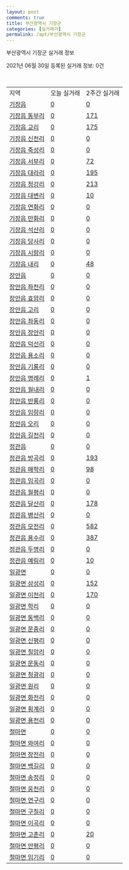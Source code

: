 ```yaml
---
layout: post
comments: true
title: 부산광역시 기장군
categories: [실거래가]
permalink: /apt/부산광역시 기장군
---
```


부산광역시 기장군 실거래 정보

2021년 06월 30일 등록된 실거래 정보: 0건

<script type="text/javascript">
  google.charts.load('current', {'packages':['corechart']});
  google.charts.setOnLoadCallback(drawChart);

  function drawChart() {
    var data = google.visualization.arrayToDataTable([['거래일', '매매', '전월세', '전매'], ['21-02', 242, 249, 21], ['21-03', 302, 312, 12], ['21-04', 281, 283, 9], ['21-05', 351, 221, 23], ['21-06', 212, 145, 12]]);

    var options = {
      title: '최근 유형별 거래량 추이',
      legend: { position: 'bottom' }
    };

    var chart = new google.visualization.LineChart(document.getElementById('columnchart_material'));
    chart.draw(data, (options));
  }
</script>

<div id="columnchart_material" style="width: 95%; margin-left: -35px"></div>
<br>
<table class="sortable">
  <tr>
    <td>지역</td>
    <td>오늘 실거래</td>
    <td>2주간 실거래</td>
  </tr>

  
  <tr class="item">
    <td><a href="부산광역시 기장군 기장읍">기장읍</a></td>
    <td><a href="부산광역시 기장군 기장읍">0</a></td>
    <td><a href="부산광역시 기장군 기장읍">0</a></td>
  </tr>
    

  <tr class="item">
    <td><a href="부산광역시 기장군 기장읍 동부리">기장읍 동부리</a></td>
    <td><a href="부산광역시 기장군 기장읍 동부리">0</a></td>
    <td><a href="부산광역시 기장군 기장읍 동부리">171</a></td>
  </tr>
    

  <tr class="item">
    <td><a href="부산광역시 기장군 기장읍 교리">기장읍 교리</a></td>
    <td><a href="부산광역시 기장군 기장읍 교리">0</a></td>
    <td><a href="부산광역시 기장군 기장읍 교리">175</a></td>
  </tr>
    

  <tr class="item">
    <td><a href="부산광역시 기장군 기장읍 신천리">기장읍 신천리</a></td>
    <td><a href="부산광역시 기장군 기장읍 신천리">0</a></td>
    <td><a href="부산광역시 기장군 기장읍 신천리">0</a></td>
  </tr>
    

  <tr class="item">
    <td><a href="부산광역시 기장군 기장읍 죽성리">기장읍 죽성리</a></td>
    <td><a href="부산광역시 기장군 기장읍 죽성리">0</a></td>
    <td><a href="부산광역시 기장군 기장읍 죽성리">0</a></td>
  </tr>
    

  <tr class="item">
    <td><a href="부산광역시 기장군 기장읍 서부리">기장읍 서부리</a></td>
    <td><a href="부산광역시 기장군 기장읍 서부리">0</a></td>
    <td><a href="부산광역시 기장군 기장읍 서부리">72</a></td>
  </tr>
    

  <tr class="item">
    <td><a href="부산광역시 기장군 기장읍 대라리">기장읍 대라리</a></td>
    <td><a href="부산광역시 기장군 기장읍 대라리">0</a></td>
    <td><a href="부산광역시 기장군 기장읍 대라리">195</a></td>
  </tr>
    

  <tr class="item">
    <td><a href="부산광역시 기장군 기장읍 청강리">기장읍 청강리</a></td>
    <td><a href="부산광역시 기장군 기장읍 청강리">0</a></td>
    <td><a href="부산광역시 기장군 기장읍 청강리">213</a></td>
  </tr>
    

  <tr class="item">
    <td><a href="부산광역시 기장군 기장읍 대변리">기장읍 대변리</a></td>
    <td><a href="부산광역시 기장군 기장읍 대변리">0</a></td>
    <td><a href="부산광역시 기장군 기장읍 대변리">10</a></td>
  </tr>
    

  <tr class="item">
    <td><a href="부산광역시 기장군 기장읍 연화리">기장읍 연화리</a></td>
    <td><a href="부산광역시 기장군 기장읍 연화리">0</a></td>
    <td><a href="부산광역시 기장군 기장읍 연화리">0</a></td>
  </tr>
    

  <tr class="item">
    <td><a href="부산광역시 기장군 기장읍 만화리">기장읍 만화리</a></td>
    <td><a href="부산광역시 기장군 기장읍 만화리">0</a></td>
    <td><a href="부산광역시 기장군 기장읍 만화리">0</a></td>
  </tr>
    

  <tr class="item">
    <td><a href="부산광역시 기장군 기장읍 석산리">기장읍 석산리</a></td>
    <td><a href="부산광역시 기장군 기장읍 석산리">0</a></td>
    <td><a href="부산광역시 기장군 기장읍 석산리">0</a></td>
  </tr>
    

  <tr class="item">
    <td><a href="부산광역시 기장군 기장읍 당사리">기장읍 당사리</a></td>
    <td><a href="부산광역시 기장군 기장읍 당사리">0</a></td>
    <td><a href="부산광역시 기장군 기장읍 당사리">0</a></td>
  </tr>
    

  <tr class="item">
    <td><a href="부산광역시 기장군 기장읍 시랑리">기장읍 시랑리</a></td>
    <td><a href="부산광역시 기장군 기장읍 시랑리">0</a></td>
    <td><a href="부산광역시 기장군 기장읍 시랑리">0</a></td>
  </tr>
    

  <tr class="item">
    <td><a href="부산광역시 기장군 기장읍 내리">기장읍 내리</a></td>
    <td><a href="부산광역시 기장군 기장읍 내리">0</a></td>
    <td><a href="부산광역시 기장군 기장읍 내리">48</a></td>
  </tr>
    

  <tr class="item">
    <td><a href="부산광역시 기장군 장안읍">장안읍</a></td>
    <td><a href="부산광역시 기장군 장안읍">0</a></td>
    <td><a href="부산광역시 기장군 장안읍">0</a></td>
  </tr>
    

  <tr class="item">
    <td><a href="부산광역시 기장군 장안읍 좌천리">장안읍 좌천리</a></td>
    <td><a href="부산광역시 기장군 장안읍 좌천리">0</a></td>
    <td><a href="부산광역시 기장군 장안읍 좌천리">0</a></td>
  </tr>
    

  <tr class="item">
    <td><a href="부산광역시 기장군 장안읍 효암리">장안읍 효암리</a></td>
    <td><a href="부산광역시 기장군 장안읍 효암리">0</a></td>
    <td><a href="부산광역시 기장군 장안읍 효암리">0</a></td>
  </tr>
    

  <tr class="item">
    <td><a href="부산광역시 기장군 장안읍 고리">장안읍 고리</a></td>
    <td><a href="부산광역시 기장군 장안읍 고리">0</a></td>
    <td><a href="부산광역시 기장군 장안읍 고리">0</a></td>
  </tr>
    

  <tr class="item">
    <td><a href="부산광역시 기장군 장안읍 좌동리">장안읍 좌동리</a></td>
    <td><a href="부산광역시 기장군 장안읍 좌동리">0</a></td>
    <td><a href="부산광역시 기장군 장안읍 좌동리">0</a></td>
  </tr>
    

  <tr class="item">
    <td><a href="부산광역시 기장군 장안읍 장안리">장안읍 장안리</a></td>
    <td><a href="부산광역시 기장군 장안읍 장안리">0</a></td>
    <td><a href="부산광역시 기장군 장안읍 장안리">0</a></td>
  </tr>
    

  <tr class="item">
    <td><a href="부산광역시 기장군 장안읍 덕선리">장안읍 덕선리</a></td>
    <td><a href="부산광역시 기장군 장안읍 덕선리">0</a></td>
    <td><a href="부산광역시 기장군 장안읍 덕선리">0</a></td>
  </tr>
    

  <tr class="item">
    <td><a href="부산광역시 기장군 장안읍 용소리">장안읍 용소리</a></td>
    <td><a href="부산광역시 기장군 장안읍 용소리">0</a></td>
    <td><a href="부산광역시 기장군 장안읍 용소리">0</a></td>
  </tr>
    

  <tr class="item">
    <td><a href="부산광역시 기장군 장안읍 기룡리">장안읍 기룡리</a></td>
    <td><a href="부산광역시 기장군 장안읍 기룡리">0</a></td>
    <td><a href="부산광역시 기장군 장안읍 기룡리">0</a></td>
  </tr>
    

  <tr class="item">
    <td><a href="부산광역시 기장군 장안읍 명례리">장안읍 명례리</a></td>
    <td><a href="부산광역시 기장군 장안읍 명례리">0</a></td>
    <td><a href="부산광역시 기장군 장안읍 명례리">1</a></td>
  </tr>
    

  <tr class="item">
    <td><a href="부산광역시 기장군 장안읍 월내리">장안읍 월내리</a></td>
    <td><a href="부산광역시 기장군 장안읍 월내리">0</a></td>
    <td><a href="부산광역시 기장군 장안읍 월내리">0</a></td>
  </tr>
    

  <tr class="item">
    <td><a href="부산광역시 기장군 장안읍 반룡리">장안읍 반룡리</a></td>
    <td><a href="부산광역시 기장군 장안읍 반룡리">0</a></td>
    <td><a href="부산광역시 기장군 장안읍 반룡리">0</a></td>
  </tr>
    

  <tr class="item">
    <td><a href="부산광역시 기장군 장안읍 임랑리">장안읍 임랑리</a></td>
    <td><a href="부산광역시 기장군 장안읍 임랑리">0</a></td>
    <td><a href="부산광역시 기장군 장안읍 임랑리">0</a></td>
  </tr>
    

  <tr class="item">
    <td><a href="부산광역시 기장군 장안읍 오리">장안읍 오리</a></td>
    <td><a href="부산광역시 기장군 장안읍 오리">0</a></td>
    <td><a href="부산광역시 기장군 장안읍 오리">0</a></td>
  </tr>
    

  <tr class="item">
    <td><a href="부산광역시 기장군 장안읍 길천리">장안읍 길천리</a></td>
    <td><a href="부산광역시 기장군 장안읍 길천리">0</a></td>
    <td><a href="부산광역시 기장군 장안읍 길천리">0</a></td>
  </tr>
    

  <tr class="item">
    <td><a href="부산광역시 기장군 정관읍">정관읍</a></td>
    <td><a href="부산광역시 기장군 정관읍">0</a></td>
    <td><a href="부산광역시 기장군 정관읍">0</a></td>
  </tr>
    

  <tr class="item">
    <td><a href="부산광역시 기장군 정관읍 방곡리">정관읍 방곡리</a></td>
    <td><a href="부산광역시 기장군 정관읍 방곡리">0</a></td>
    <td><a href="부산광역시 기장군 정관읍 방곡리">193</a></td>
  </tr>
    

  <tr class="item">
    <td><a href="부산광역시 기장군 정관읍 매학리">정관읍 매학리</a></td>
    <td><a href="부산광역시 기장군 정관읍 매학리">0</a></td>
    <td><a href="부산광역시 기장군 정관읍 매학리">98</a></td>
  </tr>
    

  <tr class="item">
    <td><a href="부산광역시 기장군 정관읍 임곡리">정관읍 임곡리</a></td>
    <td><a href="부산광역시 기장군 정관읍 임곡리">0</a></td>
    <td><a href="부산광역시 기장군 정관읍 임곡리">0</a></td>
  </tr>
    

  <tr class="item">
    <td><a href="부산광역시 기장군 정관읍 월평리">정관읍 월평리</a></td>
    <td><a href="부산광역시 기장군 정관읍 월평리">0</a></td>
    <td><a href="부산광역시 기장군 정관읍 월평리">0</a></td>
  </tr>
    

  <tr class="item">
    <td><a href="부산광역시 기장군 정관읍 달산리">정관읍 달산리</a></td>
    <td><a href="부산광역시 기장군 정관읍 달산리">0</a></td>
    <td><a href="부산광역시 기장군 정관읍 달산리">178</a></td>
  </tr>
    

  <tr class="item">
    <td><a href="부산광역시 기장군 정관읍 병산리">정관읍 병산리</a></td>
    <td><a href="부산광역시 기장군 정관읍 병산리">0</a></td>
    <td><a href="부산광역시 기장군 정관읍 병산리">0</a></td>
  </tr>
    

  <tr class="item">
    <td><a href="부산광역시 기장군 정관읍 모전리">정관읍 모전리</a></td>
    <td><a href="부산광역시 기장군 정관읍 모전리">0</a></td>
    <td><a href="부산광역시 기장군 정관읍 모전리">582</a></td>
  </tr>
    

  <tr class="item">
    <td><a href="부산광역시 기장군 정관읍 용수리">정관읍 용수리</a></td>
    <td><a href="부산광역시 기장군 정관읍 용수리">0</a></td>
    <td><a href="부산광역시 기장군 정관읍 용수리">387</a></td>
  </tr>
    

  <tr class="item">
    <td><a href="부산광역시 기장군 정관읍 두명리">정관읍 두명리</a></td>
    <td><a href="부산광역시 기장군 정관읍 두명리">0</a></td>
    <td><a href="부산광역시 기장군 정관읍 두명리">0</a></td>
  </tr>
    

  <tr class="item">
    <td><a href="부산광역시 기장군 정관읍 예림리">정관읍 예림리</a></td>
    <td><a href="부산광역시 기장군 정관읍 예림리">0</a></td>
    <td><a href="부산광역시 기장군 정관읍 예림리">10</a></td>
  </tr>
    

  <tr class="item">
    <td><a href="부산광역시 기장군 일광면">일광면</a></td>
    <td><a href="부산광역시 기장군 일광면">0</a></td>
    <td><a href="부산광역시 기장군 일광면">0</a></td>
  </tr>
    

  <tr class="item">
    <td><a href="부산광역시 기장군 일광면 삼성리">일광면 삼성리</a></td>
    <td><a href="부산광역시 기장군 일광면 삼성리">0</a></td>
    <td><a href="부산광역시 기장군 일광면 삼성리">152</a></td>
  </tr>
    

  <tr class="item">
    <td><a href="부산광역시 기장군 일광면 이천리">일광면 이천리</a></td>
    <td><a href="부산광역시 기장군 일광면 이천리">0</a></td>
    <td><a href="부산광역시 기장군 일광면 이천리">170</a></td>
  </tr>
    

  <tr class="item">
    <td><a href="부산광역시 기장군 일광면 학리">일광면 학리</a></td>
    <td><a href="부산광역시 기장군 일광면 학리">0</a></td>
    <td><a href="부산광역시 기장군 일광면 학리">0</a></td>
  </tr>
    

  <tr class="item">
    <td><a href="부산광역시 기장군 일광면 동백리">일광면 동백리</a></td>
    <td><a href="부산광역시 기장군 일광면 동백리">0</a></td>
    <td><a href="부산광역시 기장군 일광면 동백리">0</a></td>
  </tr>
    

  <tr class="item">
    <td><a href="부산광역시 기장군 일광면 문중리">일광면 문중리</a></td>
    <td><a href="부산광역시 기장군 일광면 문중리">0</a></td>
    <td><a href="부산광역시 기장군 일광면 문중리">0</a></td>
  </tr>
    

  <tr class="item">
    <td><a href="부산광역시 기장군 일광면 신평리">일광면 신평리</a></td>
    <td><a href="부산광역시 기장군 일광면 신평리">0</a></td>
    <td><a href="부산광역시 기장군 일광면 신평리">0</a></td>
  </tr>
    

  <tr class="item">
    <td><a href="부산광역시 기장군 일광면 칠암리">일광면 칠암리</a></td>
    <td><a href="부산광역시 기장군 일광면 칠암리">0</a></td>
    <td><a href="부산광역시 기장군 일광면 칠암리">0</a></td>
  </tr>
    

  <tr class="item">
    <td><a href="부산광역시 기장군 일광면 문동리">일광면 문동리</a></td>
    <td><a href="부산광역시 기장군 일광면 문동리">0</a></td>
    <td><a href="부산광역시 기장군 일광면 문동리">0</a></td>
  </tr>
    

  <tr class="item">
    <td><a href="부산광역시 기장군 일광면 청광리">일광면 청광리</a></td>
    <td><a href="부산광역시 기장군 일광면 청광리">0</a></td>
    <td><a href="부산광역시 기장군 일광면 청광리">0</a></td>
  </tr>
    

  <tr class="item">
    <td><a href="부산광역시 기장군 일광면 원리">일광면 원리</a></td>
    <td><a href="부산광역시 기장군 일광면 원리">0</a></td>
    <td><a href="부산광역시 기장군 일광면 원리">0</a></td>
  </tr>
    

  <tr class="item">
    <td><a href="부산광역시 기장군 일광면 화전리">일광면 화전리</a></td>
    <td><a href="부산광역시 기장군 일광면 화전리">0</a></td>
    <td><a href="부산광역시 기장군 일광면 화전리">0</a></td>
  </tr>
    

  <tr class="item">
    <td><a href="부산광역시 기장군 일광면 횡계리">일광면 횡계리</a></td>
    <td><a href="부산광역시 기장군 일광면 횡계리">0</a></td>
    <td><a href="부산광역시 기장군 일광면 횡계리">0</a></td>
  </tr>
    

  <tr class="item">
    <td><a href="부산광역시 기장군 일광면 용천리">일광면 용천리</a></td>
    <td><a href="부산광역시 기장군 일광면 용천리">0</a></td>
    <td><a href="부산광역시 기장군 일광면 용천리">0</a></td>
  </tr>
    

  <tr class="item">
    <td><a href="부산광역시 기장군 철마면">철마면</a></td>
    <td><a href="부산광역시 기장군 철마면">0</a></td>
    <td><a href="부산광역시 기장군 철마면">0</a></td>
  </tr>
    

  <tr class="item">
    <td><a href="부산광역시 기장군 철마면 와여리">철마면 와여리</a></td>
    <td><a href="부산광역시 기장군 철마면 와여리">0</a></td>
    <td><a href="부산광역시 기장군 철마면 와여리">0</a></td>
  </tr>
    

  <tr class="item">
    <td><a href="부산광역시 기장군 철마면 장전리">철마면 장전리</a></td>
    <td><a href="부산광역시 기장군 철마면 장전리">0</a></td>
    <td><a href="부산광역시 기장군 철마면 장전리">0</a></td>
  </tr>
    

  <tr class="item">
    <td><a href="부산광역시 기장군 철마면 백길리">철마면 백길리</a></td>
    <td><a href="부산광역시 기장군 철마면 백길리">0</a></td>
    <td><a href="부산광역시 기장군 철마면 백길리">0</a></td>
  </tr>
    

  <tr class="item">
    <td><a href="부산광역시 기장군 철마면 송정리">철마면 송정리</a></td>
    <td><a href="부산광역시 기장군 철마면 송정리">0</a></td>
    <td><a href="부산광역시 기장군 철마면 송정리">0</a></td>
  </tr>
    

  <tr class="item">
    <td><a href="부산광역시 기장군 철마면 웅천리">철마면 웅천리</a></td>
    <td><a href="부산광역시 기장군 철마면 웅천리">0</a></td>
    <td><a href="부산광역시 기장군 철마면 웅천리">0</a></td>
  </tr>
    

  <tr class="item">
    <td><a href="부산광역시 기장군 철마면 연구리">철마면 연구리</a></td>
    <td><a href="부산광역시 기장군 철마면 연구리">0</a></td>
    <td><a href="부산광역시 기장군 철마면 연구리">0</a></td>
  </tr>
    

  <tr class="item">
    <td><a href="부산광역시 기장군 철마면 구칠리">철마면 구칠리</a></td>
    <td><a href="부산광역시 기장군 철마면 구칠리">0</a></td>
    <td><a href="부산광역시 기장군 철마면 구칠리">0</a></td>
  </tr>
    

  <tr class="item">
    <td><a href="부산광역시 기장군 철마면 이곡리">철마면 이곡리</a></td>
    <td><a href="부산광역시 기장군 철마면 이곡리">0</a></td>
    <td><a href="부산광역시 기장군 철마면 이곡리">0</a></td>
  </tr>
    

  <tr class="item">
    <td><a href="부산광역시 기장군 철마면 고촌리">철마면 고촌리</a></td>
    <td><a href="부산광역시 기장군 철마면 고촌리">0</a></td>
    <td><a href="부산광역시 기장군 철마면 고촌리">20</a></td>
  </tr>
    

  <tr class="item">
    <td><a href="부산광역시 기장군 철마면 안평리">철마면 안평리</a></td>
    <td><a href="부산광역시 기장군 철마면 안평리">0</a></td>
    <td><a href="부산광역시 기장군 철마면 안평리">0</a></td>
  </tr>
    

  <tr class="item">
    <td><a href="부산광역시 기장군 철마면 임기리">철마면 임기리</a></td>
    <td><a href="부산광역시 기장군 철마면 임기리">0</a></td>
    <td><a href="부산광역시 기장군 철마면 임기리">0</a></td>
  </tr>
    


</table>


    